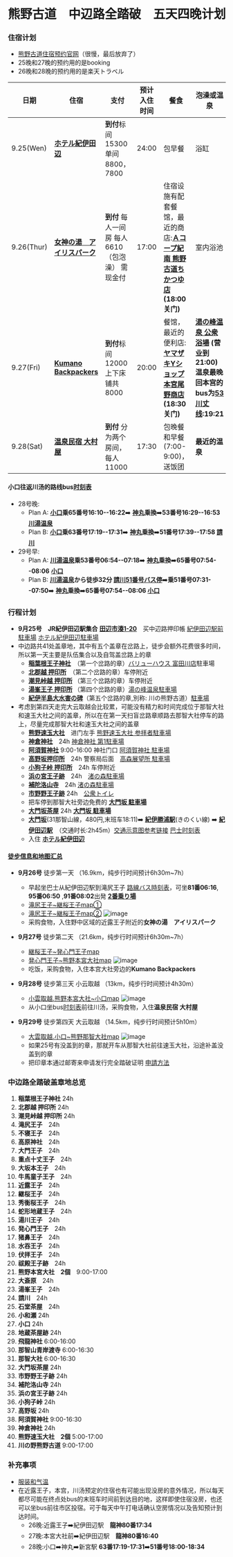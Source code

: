 # 熊野古道　中辺路全踏破　五天四晚计划

### 住宿计划 
- [熊野古道住宿预约官网](https://www.kumano-travel.com/ja/mypage)（很慢，最后放弃了）
- 25晚和27晚的预约用的是booking
- 26晚和28晚的预约用的是楽天トラベル

| 日期 | 住宿 | 支付 | 预计入住时间 | 餐食 | 泡澡或温泉 |
| --- | --- | --- | --- | --- | --- |
| 9.25(Wen) | **[ホテル紀伊田辺](https://maps.app.goo.gl/rG8FBHrtSSXUFHAM8)** | **到付**标间15300 单间8800，7800 | 24:00 | 包早餐 | 浴缸 |
| 9.26(Thur) | **[女神の湯　アイリスパーク](https://maps.app.goo.gl/MSSRWBLivvesEH2SA)** | **到付** 每人一间房 每人6610（包泡澡） 需现金付 | 17:00 | 住宿设施有配套餐馆，最近的商店:**[Ａコープ紀南 熊野古道ちかつゆ店](https://maps.app.goo.gl/6mDnB3deX6sQNGBeA)(18:00关门)** | 室内浴池 |
| 9.27(Fri) | **[Kumano Backpackers](https://maps.app.goo.gl/qz5P1g7sJXMSfsum8)** | **到付**标间12000 上下床铺共8000 | 20:00 | 餐馆，最近的便利店:**[ヤマザキYショップ本宮尾野商店](https://maps.app.goo.gl/F3hrf6LbiQPUSLSL9)(18:30关门)** | **[湯の峰温泉 公衆浴場](https://maps.app.goo.gl/AoksLPUJKHk739hR9) (营业到21:00)  温泉最晚回本宫的bus为[53川丈线](https://maps.app.goo.gl/WJN8acVN3bzodpw78):19:21** |
| 9.28(Sat) | **[温泉民宿 大村屋](https://maps.app.goo.gl/6Q6gHsARJCLuPWSK7)** | **到付** 分为两个房间，每人11000 | 17:30 | 包晚餐和早餐(7:00-9:00)，送饭团| **最近的温泉** |

#### 小口往返川汤的路线bus[时刻表](https://www2.tb-kumano.jp/en/transport/pdf/Hongu-Koguchi-Shingu-bus.pdf)
- 28号晚:
    - Plan A: **[小口](https://maps.app.goo.gl/VE9nd9gxrkV8tZcD9)乗65番号16:10--16:22**➡️ **[神丸](https://maps.app.goo.gl/XbaULd21ddiAzH2PA)乗換**➡️**53番号16:29--16:53 [川湯温泉](https://maps.app.goo.gl/dT2u3E4XjWXVjstU9)**
    - Plan B: **[小口](https://maps.app.goo.gl/VE9nd9gxrkV8tZcD9)乗63番号17:19--17:31**➡️ **[神丸](https://maps.app.goo.gl/XbaULd21ddiAzH2PA)乗換**➡️**51番号17:39--17:58 [請川](https://maps.app.goo.gl/pr7sFYS5YVrRDTEu8)**
- 29号早:
    - Plan A: **[川湯温泉](https://maps.app.goo.gl/dT2u3E4XjWXVjstU9)乗53番号06:54--07:18**➡️ **[神丸](https://maps.app.goo.gl/XbaULd21ddiAzH2PA)乗換**➡️**65番号07:54--08:06** **[小口](https://maps.app.goo.gl/VE9nd9gxrkV8tZcD9)**
    - Plan B: **[川湯温泉](https://maps.app.goo.gl/dT2u3E4XjWXVjstU9)から徒歩32分 [請川51番号バス停](https://maps.app.goo.gl/pr7sFYS5YVrRDTEu8)**➡️**乗51番号07:31--07:50**➡️ **[神丸](https://maps.app.goo.gl/XbaULd21ddiAzH2PA)乗換**➡️**65番号07:54--08:06 [小口](https://maps.app.goo.gl/VE9nd9gxrkV8tZcD9)**

### 行程计划
- **9月25号**　**JR紀伊田辺駅集合** **[田辺市湊1-20](https://maps.app.goo.gl/bHGXLAvi174t2yWg8)**　买中辺路押印帳 [紀伊田辺駅前駐車場](https://maps.app.goo.gl/3vENDwTPzEKb1BJn7) [ホテル紀伊田辺駐車場](https://maps.app.goo.gl/ARkGXgMMBmu7bh4t6) 
- 中边路共41处盖章地，其中有五个盖章在岔路上，徒步会额外花费很多时间，所以第一天主要是队伍集合以及自驾盖岔路上的章　
    - **[稲葉根王子神社](https://maps.app.goo.gl/Xb331PunCan1XVX17)**　（第一个岔路的章）[バリューハウス 富田川店](https://maps.app.goo.gl/Dj3SFpXnAG7Y7cKBA)駐車場
    - **[北郡越 押印所](https://maps.app.goo.gl/Ck6HqqUMo82RrZwS7)**　（第二个岔路的章）车停附近
    - **[潮見峠越 押印所](https://maps.app.goo.gl/sqLrfhLrRdzBKz198)** （第三个岔路的章）车停附近
    - **[湯峯王子 押印所](https://maps.app.goo.gl/nv4dyvxnK1xu5AuJ6)** （第四个岔路的章）[湯の峰温泉駐車場](https://maps.app.goo.gl/g3rgiXbb97we9ZiQA)
    - **[紀伊半島大水害の碑](https://maps.app.goo.gl/d2xspowhCxXk7hrm7)**（第五个岔路的章,別称: 川の熊野古道）[駐車場](https://maps.app.goo.gl/m5hAXnkaEueYqxnp6)
- 考虑到第四天走完大云取越会比较累，可能没有精力和时间完成位于那智大社和速玉大社之间的盖章，所以在在第一天扫盲岔路章顺路去那智大社停车的路上，尽量完成那智大社和速玉大社之间的盖章
    - **[熊野速玉大社](https://maps.app.goo.gl/rmECTqUw7Dso4aHn8)**　进门左手 [熊野速玉大社 参拝者駐車場](https://maps.app.goo.gl/pujKyPJrwgwTWTNH6)
    - **[神倉神社](https://maps.app.goo.gl/A32Ep7zF4EjvPbkt9)**　24h [神倉神社 第1駐車場](https://maps.app.goo.gl/jtN7EDZHzzZmerTs6)
    - **[阿須賀神社](https://maps.app.goo.gl/H16v25m7P6ZC2Qqs9)** 9:00-16:00 神社门口 [阿須賀神社 駐車場](https://maps.app.goo.gl/xppmbjyNDkMRnca69)
    - **[高野坂押印所](https://maps.app.goo.gl/NZaRMif5ifE1BPXn6)**　24h 警察局后面　[高森展望所 駐車場](https://maps.app.goo.gl/Fyrk1c8hDSGe2vx88)
    - **[小狗子峠 押印所](https://maps.app.goo.gl/sZWxyug1VEkN3HCf9)**　24h 车停附近
    - **[浜の宮王子跡](https://maps.app.goo.gl/3q98cACrryDFj6x76)**　24h　[渚の森駐車場](https://maps.app.goo.gl/aDhNByD5QWntXAby7)
    - **[補陀洛山寺](https://maps.app.goo.gl/8Q1MapiVzhvVmhdC9)**　24h [渚の森駐車場](https://maps.app.goo.gl/aDhNByD5QWntXAby7)
    - **[市野野王子跡](https://maps.app.goo.gl/UM7Zx2K3VbSaFYp47)** 24h　[公衆トイレ](https://maps.app.goo.gl/Qe9H9wH56kwEqWru7)
    - 把车停到那智大社旁边免费的 **[大門坂 駐車場](https://maps.app.goo.gl/1JdhYFAdCCCKcWm56)**
    - **[大門坂茶屋](https://maps.app.goo.gl/x4CUthqA5SA1aRhh6)** 24h **[大門坂 駐車場](https://maps.app.goo.gl/1JdhYFAdCCCKcWm56)**
    - **[大門坂](https://maps.app.goo.gl/begJN9w6rYpV9ZBr7)**(31那智山線，480円,末班车18:11)➡️ **[紀伊勝浦駅](https://maps.app.goo.gl/QWuSx3LsX2tw6HrLA)**(きのくい線) ➡️ **[紀伊田辺駅](https://maps.app.goo.gl/GziwJqnFfi4LxvUbA)**　（交通时长:2h45m）[交通示意图参考链接](https://www.tb-kumano.jp/kumano-kodo/kodo-bustimetable/) [巴士时刻表](https://www2.tb-kumano.jp/en/transport/pdf/Nachi-Kii-Katsuura-bus.pdf)
    - 入住 **[ホテル紀伊田辺](https://maps.app.goo.gl/TwioHERFhmav1Xqa8)**

#### [徒步信息和地图汇总](https://www2.tb-kumano.jp/kumano-kodo/pdf/Kumano-Kodo-Nakahechi-Route-Maps-Complete.pdf)
- **9月26号**  徒步第一天 （16.9km，纯步行时间预计6h30m~7h）
    - 早起坐巴士从紀伊田辺駅到滝尻王子 [路線バス時刻表](https://www2.tb-kumano.jp/en/transport/pdf/Tanabe-Shirahama-to-Hongu-bus.pdf)，可坐**81番06:16**, **95番06:50** ,**91番08:02**出発 **[2番乗り場](https://maps.app.goo.gl/5nZE7um6aP1KALrHA)**
    - [滝尻王子~継桜王子map①](https://www2.tb-kumano.jp/kumano-kodo/pdf/Kumano-Kodo-Nakahechi-Route-Maps-Takijiri-oji-Takahara.pdf)
    - [滝尻王子~継桜王子map②](https://www2.tb-kumano.jp/kumano-kodo/pdf/Kumano-Kodo-Nakahechi-Route-Maps-Takahara-Tsugizakura-oji.pdf)
![image](https://github.com/user-attachments/assets/d482f314-a6bc-45af-8e7d-77d441dba022)
    - 采购食物，入住野中区域的近露王子附近的**女神の湯　アイリスパーク**

- **9月27号**  徒步第二天 （21.6km，纯步行时间预计6h30m~7h）
    - [継桜王子~発心門王子map](https://www2.tb-kumano.jp/kumano-kodo/pdf/Kumano-Kodo-Nakahechi-Route-Maps-Tsugizakura-oji-Hosshinmon-oji.pdf)
    - [発心門王子~熊野本宮大社map](https://www2.tb-kumano.jp/kumano-kodo/pdf/Kumano-Kodo-Nakahechi-Route-Maps-Hongu.pdf)
![image](https://github.com/user-attachments/assets/6b9efa26-46da-4751-9239-d3b7bfd66758)
    - 吃饭，采购食物，入住本宫大社旁边的**Kumano Backpackers**

- **9月28号**  徒步第三天 小云取越 （13km，纯步行时间预计4h30m）
    - [小雲取越.熊野本宮大社~小口map](http://www2.tb-kumano.jp/kumano-kodo/pdf/Kumano-Kodo-Nakahechi-Route-Maps-Kogumotori-goe.pdf)
![image](https://github.com/user-attachments/assets/8e2d9198-8835-4cb0-9822-f64792c2d843)
    - 从小口坐bus[时刻表](https://www2.tb-kumano.jp/en/transport/pdf/Hongu-Koguchi-Shingu-bus.pdf)前往川汤，采购食物，入住**温泉民宿 大村屋**

- **9月29号**  徒步第四天 大云取越 （14.5km，纯步行时间预计5h10m）
    - [大雲取越.小口~熊野那智大社map](http://www2.tb-kumano.jp/kumano-kodo/pdf/Kumano-Kodo-Nakahechi-Route-Maps-Ogumotori-goe.pdf)
![image](https://github.com/user-attachments/assets/06b7f920-ec63-4e6c-8392-8bd95ed2ef96)
    - 如果25号有没盖到的章，那就开车从那智大社前往速玉大社，沿途补盖没盖到的章
    - 把印章本通过邮寄来申请发行完全踏破证明 [申請方法](https://assets.ctfassets.net/8kohjgazu1qe/5NaZKtelNl7tgiquVaIhmx/1419a8d4bc663aff8de2f1b978c3d3f9/nakahechi_touha_shoumeisho_2022_11.pdf)

### 中边路全踏破盖章地总览
1. **稲葉根王子神社** 24h
2. **北郡越 押印所** 24h
3. **潮見峠越 押印所** 24h
4. **滝尻王子**　24h
5. **不寝王子**　24h
6. **高原神社**　24h
7. **大門王子**　24h
8. **重点十丈王子**　24h
9. **大坂本王子**　24h
10. **牛馬童子王子**　24h
11. **近露王子**　24h
12. **継桜王子**　24h
13. **秀衡桜王子**　24h
14. **蛇形地蔵王子**　24h
15. **湯川王子**　24h
16. **発心門王子**　24h
17. **猪鼻王子**　24h
18. **水吞王子**　24h
19. **伏拝王子**　24h
20. **祓殿王子跡**　24h
21. **熊野本宮大社　2個**　9:00-17:00
22. **大斎原**　24h
23. **湯峯王子**　24h
24. **請川**　24h
25. **石堂茶屋**　24h
26. **小和瀬** 24h
27. **小口** 24h
28. **地蔵茶屋跡** 24h
29. **飛龍神社** 6:00-16:00
30. **那智山青岸渡寺** 6:00-16:30 
31. **那智大社** 6:00-16:30
32. **大門坂茶屋** 24h
33. **市野野王子跡** 24h
34. **補陀洛山寺** 24h
35. **浜の宮王子跡** 24h
36. **小狗子峠** 24h 
37. **高野坂** 24h
38. **阿須賀神社** 9:00-16:30
39. **神倉神社** 24h
40. **熊野速玉大社　2個** 5:00-17:00
41. **川の野熊野古道** 9:00-17:00

### 补充事项
- [服装和气温](https://www.kumano-guesthouse.com/kumanokodo_chui_kumanohongutouristassociation.pdf)
- 在近露王子，本宫，川汤预定的住宿也有可能出现没房的意外情况，所以每天都尽可能在终点处bus的末班车时间前到达目的地，这样即使住宿没房，也还可以坐bus前往市区投宿。可于每天中午打电话确认空房情况以及告知预计到达时间。
    - 26晚:近露王子➡️紀伊田辺駅　**龍神80番17:34**
    - 27晚:本宮大社前➡️紀伊田辺駅　**龍神80番16:40**
    - 28晚:小口➡️神丸➡️新宮駅 **63番17:19-17:31**➡️**51番号18:00-18:34**
